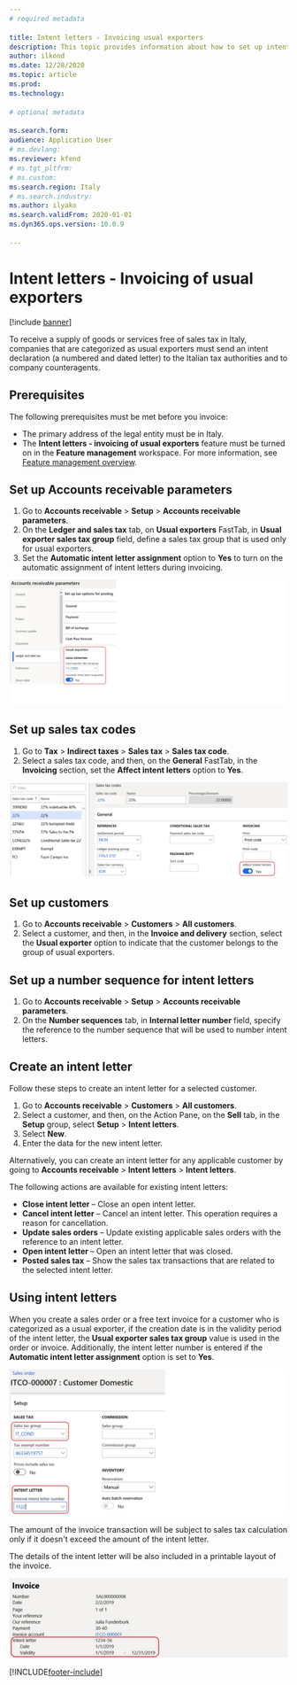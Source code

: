 ```yaml
---
# required metadata

title: Intent letters - Invoicing usual exporters
description: This topic provides information about how to set up intent letters and how to use them when you issue invoices.
author: ilkond
ms.date: 12/28/2020
ms.topic: article
ms.prod: 
ms.technology: 

# optional metadata

ms.search.form: 
audience: Application User
# ms.devlang: 
ms.reviewer: kfend
# ms.tgt_pltfrm: 
# ms.custom: 
ms.search.region: Italy
# ms.search.industry: 
ms.author: ilyako
ms.search.validFrom: 2020-01-01
ms.dyn365.ops.version: 10.0.9

---
```


# Intent letters - Invoicing of usual exporters

[!include [banner](../includes/banner.md)]

To receive a supply of goods or services free of sales tax in Italy, companies that are categorized as usual exporters must send an intent declaration (a numbered and dated letter) to the Italian tax authorities and to company counteragents.
 
## Prerequisites

The following prerequisites must be met before you invoice:

- The primary address of the legal entity must be in Italy.
- The **Intent letters - invoicing of usual exporters** feature must be turned on in the **Feature management** workspace. For more information, see [Feature management overview](../../fin-and-ops/get-started/feature-management/feature-management-overview.md).

## Set up Accounts receivable parameters

1. Go to **Accounts receivable** \> **Setup** \> **Accounts receivable parameters**.
2. On the **Ledger and sales tax** tab, on **Usual exporters** FastTab, in **Usual exporter sales tax group** field, define a sales tax group that is used only for usual exporters.
3. Set the **Automatic intent letter assignment** option to **Yes** to turn on the automatic assignment of intent letters during invoicing.

![Setting up Accounts receivable parameters](media/emea-ita-exil-intent-AR-parm.jpg)

## Set up sales tax codes

1. Go to **Tax** \> **Indirect taxes** \> **Sales tax** \> **Sales tax code**.
2. Select a sales tax code, and then, on the **General** FastTab, in the **Invoicing** section, set the **Affect intent letters** option to **Yes**.

![Setting up a sales tax code](media/emea-ita-exil-intent-tax-setup.jpg)

## Set up customers

1. Go to **Accounts receivable** \> **Customers** \> **All customers**.
2. Select a customer, and then, in the **Invoice and delivery** section, select the **Usual exporter** option to indicate that the customer belongs to the group of usual exporters.

## Set up a number sequence for intent letters

1. Go to **Accounts receivable** \> **Setup** \> **Accounts receivable parameters**.
2. On the **Number sequences** tab, in **Internal letter number** field, specify the reference to the number sequence that will be used to number intent letters.

## Create an intent letter

Follow these steps to create an intent letter for a selected customer.

1. Go to **Accounts receivable** \> **Customers** \> **All customers**.
2. Select a customer, and then, on the Action Pane, on the **Sell** tab, in the **Setup** group, select **Setup** \> **Intent letters**.
3. Select **New**.
4. Enter the data for the new intent letter.

Alternatively, you can create an intent letter for any applicable customer by going to **Accounts receivable** \> **Intent letters** \> **Intent letters**.

The following actions are available for existing intent letters:

- **Close intent letter** – Close an open intent letter.
- **Cancel intent letter** – Cancel an intent letter. This operation requires a reason for cancellation.
- **Update sales orders** – Update existing applicable sales orders with the reference to an intent letter.
- **Open intent letter** – Open an intent letter that was closed.
- **Posted sales tax** – Show the sales tax transactions that are related to the selected intent letter.

## Using intent letters

When you create a sales order or a free text invoice for a customer who is categorized as a usual exporter, if the creation date is in the validity period of the intent letter, the **Usual exporter sales tax group** value is used in the order or invoice. Additionally, the intent letter number is entered if the **Automatic intent letter assignment** option is set to **Yes**.

![New sales order](media/emea-ita-exil-intent-new-order.jpg)

The amount of the invoice transaction will be subject to sales tax calculation only if it doesn't exceed the amount of the intent letter.

The details of the intent letter will be also included in a printable layout of the invoice.

![Print invoice](media/emea-ita-exil-intent-inv-print.jpg)


[!INCLUDE[footer-include](../../includes/footer-banner.md)]